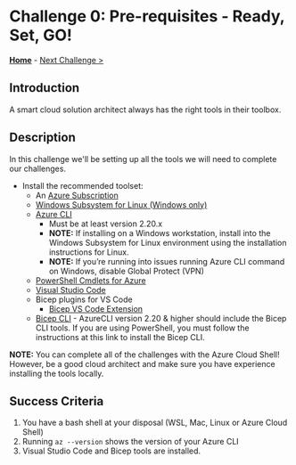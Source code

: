 # Challenge 0: Pre-requisites - Ready, Set, GO!

**[Home](../README.md)** - [Next Challenge >](./Bicep-Challenge-01.md)

## Introduction

A smart cloud solution architect always has the right tools in their toolbox.

## Description

In this challenge we'll be setting up all the tools we will need to complete our challenges.

- Install the recommended toolset:
  - An [Azure Subscription](https://azure.microsoft.com/en-us/free/)
  - [Windows Subsystem for Linux (Windows only)](https://docs.microsoft.com/en-us/windows/wsl/install-win10)
  - [Azure CLI](https://docs.microsoft.com/en-us/cli/azure/install-azure-cli)
    - Must be at least version 2.20.x
    - **NOTE:** If installing on a Windows workstation, install into the Windows Subsystem for Linux environment using the installation instructions for Linux.
    - **NOTE:** If you’re running into issues running Azure CLI command on Windows, disable Global Protect (VPN)
  - [PowerShell Cmdlets for Azure](https://docs.microsoft.com/en-us/powershell/azure/install-az-ps?view=azps-6.4.0)
  - [Visual Studio Code](https://code.visualstudio.com/)
  - Bicep plugins for VS Code
    - [Bicep VS Code Extension](https://marketplace.visualstudio.com/items?itemName=ms-azuretools.vscode-bicep)
   - [Bicep CLI](https://docs.microsoft.com/en-us/azure/azure-resource-manager/bicep/install) - AzureCLI version 2.20 & higher should include the Bicep CLI tools.  If you are using PowerShell, you must follow the instructions at this link to install the Bicep CLI.


**NOTE:** You can complete all of the challenges with the Azure Cloud Shell!  However, be a good cloud architect and make sure you have experience installing the tools locally.

## Success Criteria

1. You have a bash shell at your disposal (WSL, Mac, Linux or Azure Cloud Shell)
1. Running `az --version` shows the version of your Azure CLI
1. Visual Studio Code and Bicep tools are installed.